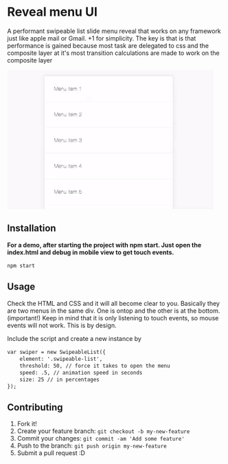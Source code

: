 # Reveal menu UI
A performant swipeable list slide menu reveal that works on any framework just like apple mail or Gmail. +1 for simplicity.
The key is that is that performance is gained because most task are delegated to css and the composite layer at it's most transition calculations are made to work on the composite layer

<img src="demo.gif"/>

## Installation
<strong>For a demo, after starting the project with npm start. Just open the index.html and debug in mobile view to get touch events.</strong>
```
npm start
```

## Usage
Check the HTML and CSS and it will all become clear to you. Basically they are two menus in the same div. One is ontop and the other is at the bottom.
(important!) Keep in mind that it is only listening to touch events, so mouse events will not work. This is by design.

Include the script and create a new instance by
```
var swiper = new SwipeableList({
    element: '.swipeable-list',
    threshold: 50, // force it takes to open the menu
    speed: .5, // animation speed in seconds
    size: 25 // in percentages
});
```

## Contributing
1. Fork it!
2. Create your feature branch: `git checkout -b my-new-feature`
3. Commit your changes: `git commit -am 'Add some feature'`
4. Push to the branch: `git push origin my-new-feature`
5. Submit a pull request :D
